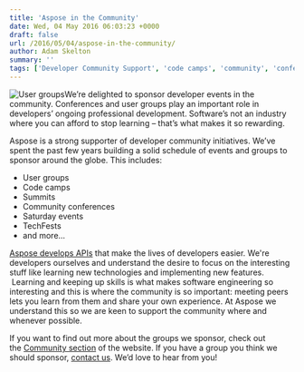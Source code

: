 ```yaml
---
title: 'Aspose in the Community'
date: Wed, 04 May 2016 06:03:23 +0000
draft: false
url: /2016/05/04/aspose-in-the-community/
author: Adam Skelton
summary: ''
tags: ['Developer Community Support', 'code camps', 'community', 'conferences', 'developers', 'events', 'sponsorship', 'summits', 'tech fests', 'user groups']
---
```


![](https://blog.aspose.com/wp-content/uploads/sites/2/2012/11/user-group.png "User groups")We’re delighted to sponsor developer events in the community. Conferences and user groups play an important role in developers’ ongoing professional development. Software’s not an industry where you can afford to stop learning – that’s what makes it so rewarding.

Aspose is a strong supporter of developer community initiatives. We’ve spent the past few years building a solid schedule of events and groups to sponsor around the globe. This includes:

*   User groups
*   Code camps
*   Summits
*   Community conferences
*   Saturday events
*   TechFests
*   and more...

[Aspose develops APIs][1] that make the lives of developers easier. We're developers ourselves and understand the desire to focus on the interesting stuff like learning new technologies and implementing new features.  Learning and keeping up skills is what makes software engineering so interesting and this is where the community is so important: meeting peers lets you learn from them and share your own experience. At Aspose we understand this so we are keen to support the community where and whenever possible.

If you want to find out more about the groups we sponsor, check out the [Community section][2] of the website. If you have a group you think we should sponsor, [contact us][3]. We’d love to hear from you!




[1]: http://www.aspose.com/total-component-suite.aspx
[2]: http://www.aspose.com/corporate/community/default.aspx
[3]: https://purchase.aspose.com/temporary-license



